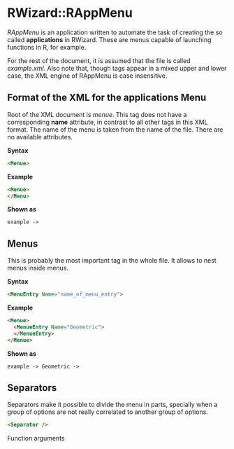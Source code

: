

RWizard::RAppMenu
=================

*RAppMenu* is an application written to automate the task of creating the so called **applications** in RWizard. These are menus capable of launching functions in R, for example.

For the rest of the document, it is assumed that the file is called *example.xml*. Also note that, though tags appear in a mixed upper and lower case, the XML engine of RAppMenu is case insensitive.

Format of the XML for the applications Menu
-------------------------------------------

Root of the XML document is *menue*. This tag does not have a corresponding **name** attribute, in contrast to all other tags in this XML format. The name of the menu is taken from the name of the file. There are no available attributes.

**Syntax**
```HTML
<Menue>
```

**Example**
```HTML
<Menue>
</Menu>
```

**Shown as**
```
example ->
```

Menus
-----

This is probably the most important tag in the whole file. It allows to nest menus inside menus. 

**Syntax**
```HTML
<MenuEntry Name="name_of_menu_entry">
```

**Example**
```HTML
<Menue>
  <MenueEntry Name="Geometric">
  </MenueEntry>
</Menue>
```

**Shown as**
```
example -> Geometric ->
```

Separators
---------

Separators make it possible to divide the menu in parts, specially when a group of options are not really correlated to another group of options.

```HTML
<Separator />
```

Function arguments

<FunctionArgument Name="BOXPLOT" Function="boxplot" Variant="\method{boxplot}{default}">
		         <ReadOnlyArgument Name="x"/>
		         <ReadOnlyArgument Name="..."/>
		         <ReadOnlyArgument Name="data"/>
   	         <SetArgument Name="xlim" Value="c(0.5,2.5)"/>
		         <SetArgument Name="ylab" Value="Ylab"/>
		         <SetArgument Name="xlab" Value="Xlab"/>
		         <SetArgument Name="col" Value="color"/>
	         </FunctionArgument>
	         <FunctionArgument Name="PAR" Function="PAR">
		         <SetArgument Name="font.lab" Value="2"/>
		         <SetArgument Name="mar" Value="c(5,5,3,2)"/>
		         <SetArgument Name="cex.lab" Value="1.5"/>
            </FunctionArgument>
